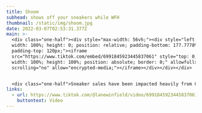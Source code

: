 ```yaml
---
title: Shoom
subhead: shows off your sneakers while WFH
thumbnail: /static/img/shoom.jpg
date: 2022-03-07T02:53:31.377Z
main: >-
  <div class="one-half"><div style="max-width: 56vh;"><div style="left: 0;
  width: 100%; height: 0; position: relative; padding-bottom: 177.7778%;
  padding-top: 120px;"><iframe
  src="https://www.tiktok.com/embed/6991845923445837061" style="top: 0; left: 0;
  width: 100%; height: 100%; position: absolute; border: 0;" allowfullscreen
  scrolling="no" allow="encrypted-media;"></iframe></div></div></div>


  <div class="one-half">Sneaker sales have been impacted heavily from COVID, and it's easy to see why. If you're spending your entire day only showing the top half of your body, how are you going to flex your new kicks? Enter Shoom: a webcam for your sneakers that, with a click of its integrated foot pedal, reveal your shoes to your video chat. Brilliantly illuminated with a ring light, doesn't matter how dark your Zoom dungeon is, Shoom will make them look sharp as hell.</div>
links:
  - url: https://www.tiktok.com/@lanewinfield/video/6991845923445837061
    buttontext: Video
---
```

